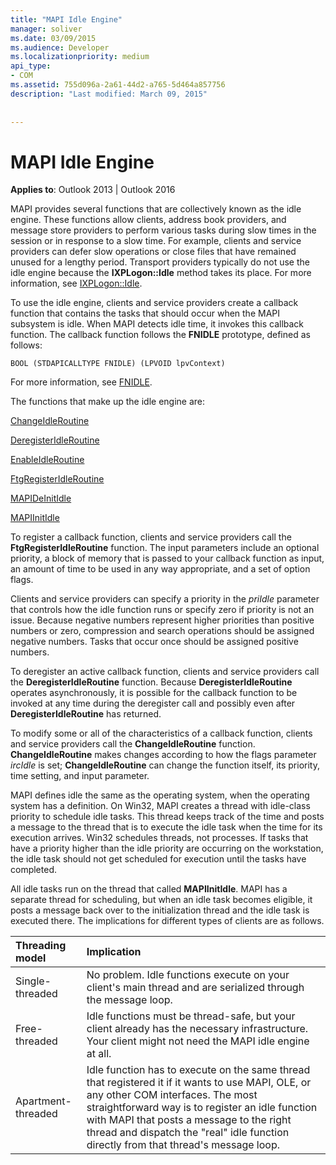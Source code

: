 ```yaml
---
title: "MAPI Idle Engine"
manager: soliver
ms.date: 03/09/2015
ms.audience: Developer
ms.localizationpriority: medium
api_type:
- COM
ms.assetid: 755d096a-2a61-44d2-a765-5d464a857756
description: "Last modified: March 09, 2015"
 
 
---
```


# MAPI Idle Engine

  
  
**Applies to**: Outlook 2013 | Outlook 2016 
  
MAPI provides several functions that are collectively known as the idle engine. These functions allow clients, address book providers, and message store providers to perform various tasks during slow times in the session or in response to a slow time. For example, clients and service providers can defer slow operations or close files that have remained unused for a lengthy period. Transport providers typically do not use the idle engine because the **IXPLogon::Idle** method takes its place. For more information, see [IXPLogon::Idle](ixplogon-idle.md).
  
To use the idle engine, clients and service providers create a callback function that contains the tasks that should occur when the MAPI subsystem is idle. When MAPI detects idle time, it invokes this callback function. The callback function follows the **FNIDLE** prototype, defined as follows: 
  
 `BOOL (STDAPICALLTYPE FNIDLE) (LPVOID lpvContext)`
  
For more information, see [FNIDLE](fnidle.md).
  
The functions that make up the idle engine are:
  
[ChangeIdleRoutine](changeidleroutine.md)
  
[DeregisterIdleRoutine](deregisteridleroutine.md)
  
[EnableIdleRoutine](enableidleroutine.md)
  
[FtgRegisterIdleRoutine](ftgregisteridleroutine.md)
  
[MAPIDeInitIdle](mapideinitidle.md)
  
[MAPIInitIdle](mapiinitidle.md)
  
To register a callback function, clients and service providers call the **FtgRegisterIdleRoutine** function. The input parameters include an optional priority, a block of memory that is passed to your callback function as input, an amount of time to be used in any way appropriate, and a set of option flags. 
  
Clients and service providers can specify a priority in the _priIdle_ parameter that controls how the idle function runs or specify zero if priority is not an issue. Because negative numbers represent higher priorities than positive numbers or zero, compression and search operations should be assigned negative numbers. Tasks that occur once should be assigned positive numbers. 
  
To deregister an active callback function, clients and service providers call the **DeregisterIdleRoutine** function. Because **DeregisterIdleRoutine** operates asynchronously, it is possible for the callback function to be invoked at any time during the deregister call and possibly even after **DeregisterIdleRoutine** has returned. 
  
To modify some or all of the characteristics of a callback function, clients and service providers call the **ChangeIdleRoutine** function. **ChangeIdleRoutine** makes changes according to how the flags parameter  _ircIdle_ is set; **ChangeIdleRoutine** can change the function itself, its priority, time setting, and input parameter. 
  
MAPI defines idle the same as the operating system, when the operating system has a definition. On Win32, MAPI creates a thread with idle-class priority to schedule idle tasks. This thread keeps track of the time and posts a message to the thread that is to execute the idle task when the time for its execution arrives. Win32 schedules threads, not processes. If tasks that have a priority higher than the idle priority are occurring on the workstation, the idle task should not get scheduled for execution until the tasks have completed. 
  
All idle tasks run on the thread that called **MAPIInitIdle**. MAPI has a separate thread for scheduling, but when an idle task becomes eligible, it posts a message back over to the initialization thread and the idle task is executed there. The implications for different types of clients are as follows.
  
|**Threading model**|**Implication**|
|:-----|:-----|
|Single-threaded  <br/> |No problem. Idle functions execute on your client's main thread and are serialized through the message loop.  <br/> |
|Free-threaded  <br/> |Idle functions must be thread-safe, but your client already has the necessary infrastructure. Your client might not need the MAPI idle engine at all.  <br/> |
|Apartment-threaded  <br/> |Idle function has to execute on the same thread that registered it if it wants to use MAPI, OLE, or any other COM interfaces. The most straightforward way is to register an idle function with MAPI that posts a message to the right thread and dispatch the "real" idle function directly from that thread's message loop.  <br/> |
   


